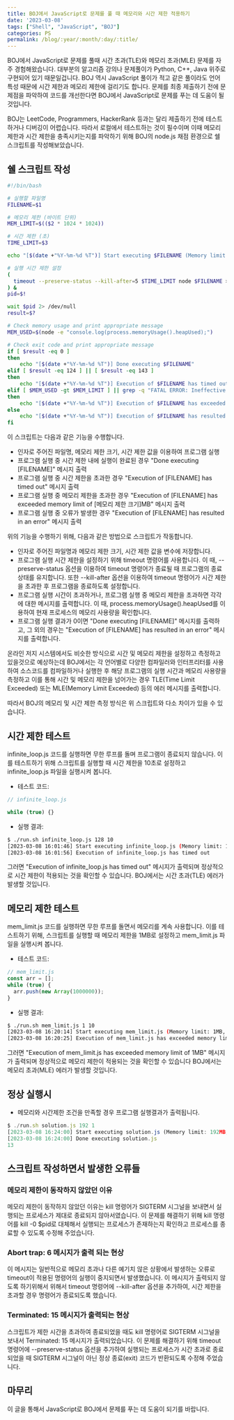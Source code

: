 ```yaml
---
title: BOJ에서 JavaScript로 문제를 풀 때 메모리와 시간 제한 적용하기
date: '2023-03-08'
tags: ["Shell", "JavaScript", "BOJ"]
categories: PS
permalink: /blog/:year/:month/:day/:title/
---
```


BOJ에서 JavaScript로 문제를 풀때 시간 초과(TLE)와 메모리 초과(MLE) 문제를 자주 경험해왔습니다. 대부분의 알고리즘 강의나 문제풀이가 Python, C++, Java 위주로 구현되어 있기 때문일겁니다. BOJ 역시 JavaScript 풀이가 적고 같은 풀이라도 언어 특성 때문에 시간 제한과 메모리 제한에 걸리기도 합니다. 문제를 최종 제출하기 전에 문제점을 파악하여 코드를 개선한다면 BOJ에서 JavaScript로 문제를 푸는 데 도움이 될 것입니다.

BOJ는 LeetCode, Programmers, HackerRank 등과는 달리 제출하기 전에 테스트 하거나 디버깅이 어렵습니다. 따라서 로컬에서 테스트하는 것이 필수이며 이때 메모리 제한과 시간 제한을 충족시키는지를 파악하기 위해 BOJ의 node.js 채점 환경으로 쉘 스크립트를 작성해보았습니다.

<!--more-->

## 쉘 스크립트 작성

```bash
#!/bin/bash

# 실행할 파일명
FILENAME=$1

# 메모리 제한 (바이트 단위)
MEM_LIMIT=$(($2 * 1024 * 1024))

# 시간 제한 (초)
TIME_LIMIT=$3

echo "[$(date +"%Y-%m-%d %T")] Start executing $FILENAME (Memory limit: $2MB, Time limit: $TIME_LIMIT s)"

# 실행 시간 제한 설정
(
  timeout --preserve-status --kill-after=5 $TIME_LIMIT node $FILENAME > stdout.txt 2> stderr.txt
) &
pid=$!

wait $pid 2> /dev/null
result=$?

# Check memory usage and print appropriate message
MEM_USED=$(node -e "console.log(process.memoryUsage().heapUsed);")

# Check exit code and print appropriate message
if [ $result -eq 0 ]
then
    echo "[$(date +"%Y-%m-%d %T")] Done executing $FILENAME"
elif [ $result -eq 124 ] || [ $result -eq 143 ]
then
    echo "[$(date +"%Y-%m-%d %T")] Execution of $FILENAME has timed out"
elif [ $MEM_USED -gt $MEM_LIMIT ] || grep -q "FATAL ERROR: Ineffective mark-compacts near heap limit Allocation failed" stderr.txt
then
    echo "[$(date +"%Y-%m-%d %T")] Execution of $FILENAME has exceeded memory limit of $2MB"
else
    echo "[$(date +"%Y-%m-%d %T")] Execution of $FILENAME has resulted in an error"
fi
```

이 스크립트는 다음과 같은 기능을 수행합니다.

- 인자로 주어진 파일명, 메모리 제한 크기, 시간 제한 값을 이용하여 프로그램 실행
- 프로그램 실행 중 시간 제한 내에 실행이 완료된 경우 "Done executing [FILENAME]" 메시지 출력
- 프로그램 실행 중 시간 제한을 초과한 경우 "Execution of [FILENAME] has timed out" 메시지 출력
- 프로그램 실행 중 메모리 제한을 초과한 경우 "Execution of [FILENAME] has exceeded memory limit of [메모리 제한 크기]MB" 메시지 출력
- 프로그램 실행 중 오류가 발생한 경우 "Execution of [FILENAME] has resulted in an error" 메시지 출력

위의 기능을 수행하기 위해, 다음과 같은 방법으로 스크립트가 작동합니다.

- 인자로 주어진 파일명과 메모리 제한 크기, 시간 제한 값을 변수에 저장합니다.
- 프로그램 실행 시간 제한을 설정하기 위해 timeout 명령어를 사용합니다. 이 때, --preserve-status 옵션을 이용하여 timeout 명령어가 종료될 때 프로그램의 종료 상태를 유지합니다. 또한 --kill-after 옵션을 이용하여 timeout 명령어가 시간 제한을 초과한 후 프로그램을 종료하도록 설정합니다.
- 프로그램 실행 시간이 초과하거나, 프로그램 실행 중 메모리 제한을 초과하면 각각에 대한 메시지를 출력합니다. 이 때, process.memoryUsage().heapUsed를 이용하여 현재 프로세스의 메모리 사용량을 확인합니다.
- 프로그램 실행 결과가 0이면 "Done executing [FILENAME]" 메시지를 출력하고, 그 외의 경우는 "Execution of [FILENAME] has resulted in an error" 메시지를 출력합니다.

온라인 저지 시스템에서도 비슷한 방식으로 시간 및 메모리 제한을 설정하고 측정하고 있을것으로 예상하는데 BOJ에서는 각 언어별로 다양한 컴파일러와 인터프리터를 사용하여 소스코드를 컴파일하거나 실행한 후 해당 프로그램의 실행 시간과 메모리 사용량을 측정하고 이를 통해 시간 및 메모리 제한을 넘어가는 경우 TLE(Time Limit Exceeded) 또는 MLE(Memory Limit Exceeded) 등의 에러 메시지를 출력합니다.

따라서 BOJ의 메모리 및 시간 제한 측정 방식은 위 스크립트와 다소 차이가 있을 수 있습니다.

## 시간 제한 테스트

infinite_loop.js 코드를 실행하면 무한 루프를 돌며 프로그램이 종료되지 않습니다. 이를 테스트하기 위해 스크립트를 실행할 때 시간 제한을 10초로 설정하고 infinite_loop.js 파일을 실행시켜 봅니다.

- 테스트 코드:

```js
// infinite_loop.js

while (true) {}
```

- 실행 결과:

```bash
$ ./run.sh infinite_loop.js 128 10
[2023-03-08 16:01:46] Start executing infinite_loop.js (Memory limit: 128MB, Time limit: 10 s)
[2023-03-08 16:01:56] Execution of infinite_loop.js has timed out
```

그러면 "Execution of infinite_loop.js has timed out" 메시지가 출력되며 정상적으로 시간 제한이 적용되는 것을 확인할 수 있습니다. BOJ에서는 시간 초과(TLE) 에러가 발생할 것입니다.

## 메모리 제한 테스트

mem_limit.js 코드를 실행하면 무한 루프를 돌면서 메모리를 계속 사용합니다. 이를 테스트하기 위해, 스크립트를 실행할 때 메모리 제한을 1MB로 설정하고 mem_limit.js 파일을 실행시켜 봅니다.

- 테스트 코드:

```js
// mem_limit.js
const arr = [];
while (true) {
  arr.push(new Array(1000000));
}
```

- 실행 결과:

```bash
$ ./run.sh mem_limit.js 1 10
[2023-03-08 16:20:14] Start executing mem_limit.js (Memory limit: 1MB, Time limit: 10 s)
[2023-03-08 16:20:25] Execution of mem_limit.js has exceeded memory limit of 1MB
```

그러면 "Execution of mem_limit.js has exceeded memory limit of 1MB" 메시지가 출력되며 정상적으로 메모리 제한이 적용되는 것을 확인할 수 있습니다 BOJ에서는 메모리 초과(MLE) 에러가 발생할 것입니다.

## 정상 실행시

- 메모리와 시간제한 조건을 만족할 경우 프로그램 실행결과가 출력됩니다.

```js
$ ./run.sh solution.js 192 1
[2023-03-08 16:24:00] Start executing solution.js (Memory limit: 192MB, Time limit: 1 s)
[2023-03-08 16:24:00] Done executing solution.js
13
```

## 스크립트 작성하면서 발생한 오류들

### 메모리 제한이 동작하지 않았던 이유

메모리 제한이 동작하지 않았던 이유는 kill 명령어가 SIGTERM 시그널을 보내면서 실행되는 프로세스가 제대로 종료되지 않아서였습니다. 이 문제를 해결하기 위해 kill 명령어를 kill -0 $pid로 대체해서 실행되는 프로세스가 존재하는지 확인하고 프로세스를 종료할 수 있도록 수정해 주었습니다.

### Abort trap: 6 메시지가 출력 되는 현상

이 메시지는 일반적으로 메모리 초과나 다른 예기치 않은 상황에서 발생하는 오류로 timeout이 적용된 명령어의 실행이 중지되면서 발생했습니다. 이 메시지가 출력되지 않도록 하기위해서 위해서 timeout 명령어에 --kill-after 옵션을 추가하여, 시간 제한을 초과할 경우 명령어가 종료되도록 했습니다.

### Terminated: 15 메시지가 출력되는 현상

스크립트가 제한 시간을 초과하여 종료되었을 때도 kill 명령어로 SIGTERM 시그널을 보내서 Terminated: 15 메시지가 출력되었습니다. 이 문제를 해결하기 위해 timeout 명령어에 --preserve-status 옵션을 추가하여 실행되는 프로세스가 시간 초과로 종료되었을 때 SIGTERM 시그널이 아닌 정상 종료(exit) 코드가 반환되도록 수정해 주었습니다.

## 마무리

이 글을 통해서 JavaScript로 BOJ에서 문제를 푸는 데 도움이 되기를 바랍니다.
